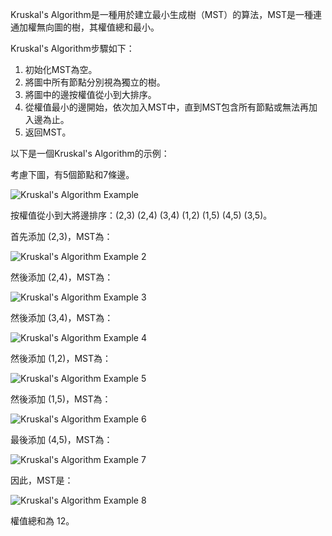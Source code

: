 

Kruskal's Algorithm是一種用於建立最小生成樹（MST）的算法，MST是一種連通加權無向圖的樹，其權值總和最小。

Kruskal's Algorithm步驟如下：

1. 初始化MST為空。
2. 將圖中所有節點分別視為獨立的樹。
3. 將圖中的邊按權值從小到大排序。
4. 從權值最小的邊開始，依次加入MST中，直到MST包含所有節點或無法再加入邊為止。
5. 返回MST。

以下是一個Kruskal's Algorithm的示例：

考慮下圖，有5個節點和7條邊。

![Kruskal's Algorithm Example](https://i.imgur.com/4Lf6ZCd.png)

按權值從小到大將邊排序：(2,3) (2,4) (3,4) (1,2) (1,5) (4,5) (3,5)。

首先添加 (2,3)，MST為：

![Kruskal's Algorithm Example 2](https://i.imgur.com/2Xg20s1.png)

然後添加 (2,4)，MST為：

![Kruskal's Algorithm Example 3](https://i.imgur.com/YKmGv8t.png)

然後添加 (3,4)，MST為：

![Kruskal's Algorithm Example 4](https://i.imgur.com/ZbWjKFF.png)

然後添加 (1,2)，MST為：

![Kruskal's Algorithm Example 5](https://i.imgur.com/zBlEwS1.png)

然後添加 (1,5)，MST為：

![Kruskal's Algorithm Example 6](https://i.imgur.com/UyNZ059.png)

最後添加 (4,5)，MST為：

![Kruskal's Algorithm Example 7](https://i.imgur.com/eR5G177.png)

因此，MST是：

![Kruskal's Algorithm Example 8](https://i.imgur.com/JQuSkKj.png)

權值總和為 12。